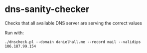 dns-sanity-checker
==================

Checks that all available DNS server are serving the correct values

Run with:

    ./dnscheck.pl --domain danielhall.me --record mail --validips 106.187.99.154

